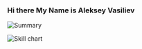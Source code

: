### Hi there My Name is Aleksey Vasiliev
![Summary](https://cr-ss-service.azurewebsites.net/api/ScreenShot?widget=summary&username=alekseyvy&badges=3&show-avatar=false&style=--header-bg-color:%23000;--border-radius:10px)

![Skill chart](https://cr-skills-chart-widget.azurewebsites.net/api/api?username=alekseyvy)

<!--
**AlekseyVY/AlekseyVY** is a ✨ _special_ ✨ repository because its `README.md` (this file) appears on your GitHub profile.

Here are some ideas to get you started:

- 🔭 I’m currently working on ...
- 🌱 I’m currently learning ...
- 👯 I’m looking to collaborate on ...
- 🤔 I’m looking for help with ...
- 💬 Ask me about ...
- 📫 How to reach me: ...
- 😄 Pronouns: ...
- ⚡ Fun fact: ...
-->
